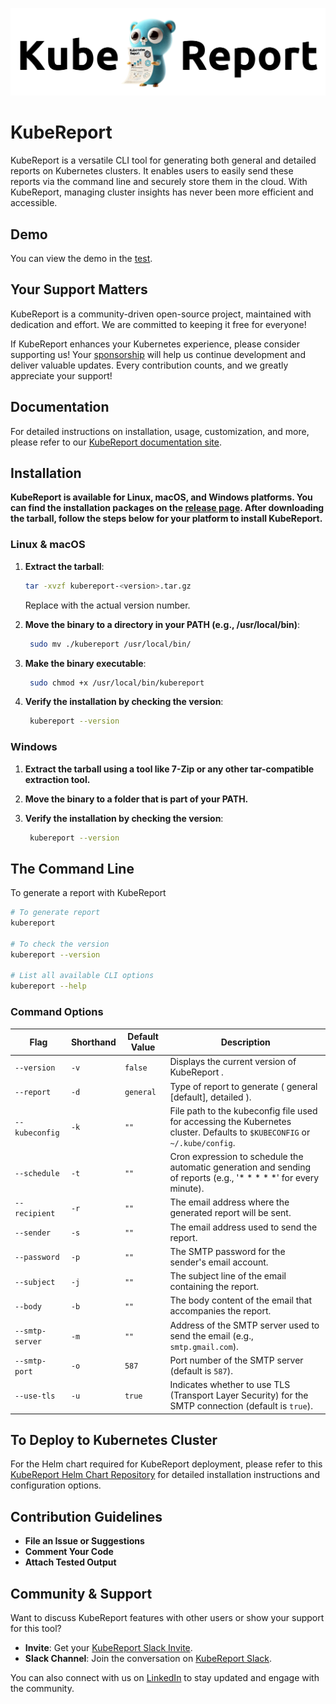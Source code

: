 ![KubeReport Logo](assets/kubereport.png)

# KubeReport 

KubeReport is a versatile CLI tool for generating both general and detailed reports on Kubernetes clusters. It enables users to easily send these reports via the command line and securely store them in the cloud. With KubeReport, managing cluster insights has never been more efficient and accessible.
   
## Demo

You can view the demo in the [test](test/README.md).

## Your Support Matters

KubeReport is a community-driven open-source project, maintained with dedication and effort. We are committed to keeping it free for everyone!

If KubeReport enhances your Kubernetes experience, please consider supporting us! Your [sponsorship](https://buymeacoffee.com/sachinran) will help us continue development and deliver valuable updates. Every contribution counts, and we greatly appreciate your support!

## Documentation

For detailed instructions on installation, usage, customization, and more, please refer to our [KubeReport documentation site](https://www.kubesuite.org/doc).

## Installation

**KubeReport is available for Linux, macOS, and Windows platforms. You can find the installation packages on the [release page](https://github.com/kubesuiteorg/kubereport/releases). After downloading the tarball, follow the steps below for your platform to install KubeReport.**

### Linux & macOS

1. **Extract the tarball**:

   ```bash
   tar -xvzf kubereport-<version>.tar.gz
   ```
   Replace <version> with the actual version number.

2. **Move the binary to a directory in your PATH (e.g., /usr/local/bin)**:

   ```bash
    sudo mv ./kubereport /usr/local/bin/
    ```

3. **Make the binary executable**:

   ```bash
    sudo chmod +x /usr/local/bin/kubereport
    ```

4. **Verify the installation by checking the version**:

   ```bash
    kubereport --version
    ```

### Windows

1. **Extract the tarball using a tool like 7-Zip or any other tar-compatible extraction tool.**

2. **Move the binary to a folder that is part of your PATH.**

3. **Verify the installation by checking the version**:

   ```bash
    kubereport --version
    ```

## The Command Line

To generate a report with KubeReport

```bash
# To generate report
kubereport

# To check the version
kubereport --version

# List all available CLI options
kubereport --help
```

### Command Options

| Flag              | Shorthand | Default Value | Description                                                                           |
|-------------------|-----------|---------------|---------------------------------------------------------------------------------------|
| `--version`       | `-v`      | `false`       | Displays the current version of KubeReport          .                                 |
| `--report`        | `-d`      | `general`     | Type of report to generate ( general [default], detailed ). |
| `--kubeconfig`    | `-k`      | `""`          | File path to the kubeconfig file used for accessing the Kubernetes cluster. Defaults to `$KUBECONFIG` or `~/.kube/config`. |
| `--schedule`      | `-t`      | `""`          | Cron expression to schedule the automatic generation and sending of reports (e.g., '* * * * *' for every minute). |
| `--recipient`     | `-r`      | `""`          | The email address where the generated report will be sent.                            |
| `--sender`        | `-s`      | `""`          | The email address used to send the report.                                            |
| `--password`      | `-p`      | `""`          | The SMTP password for the sender's email account.                                     |
| `--subject`       | `-j`      | `""`          | The subject line of the email containing the report.                                  |
| `--body`          | `-b`      | `""`          | The body content of the email that accompanies the report.                            |
| `--smtp-server`   | `-m`      | `""`          | Address of the SMTP server used to send the email (e.g., `smtp.gmail.com`).           |
| `--smtp-port`     | `-o`      | `587`         | Port number of the SMTP server (default is `587`).                                    |
| `--use-tls`       | `-u`      | `true`        | Indicates whether to use TLS (Transport Layer Security) for the SMTP connection (default is `true`). |

## To Deploy to Kubernetes Cluster

For the Helm chart required for KubeReport deployment, please refer to this [KubeReport Helm Chart Repository](https://github.com/kubesuiteorg/kubereport-helm-chart) for detailed installation instructions and configuration options.

## Contribution Guidelines

* **File an Issue or Suggestions**
* **Comment Your Code**
* **Attach Tested Output**

## Community & Support

Want to discuss KubeReport features with other users or show your support for this tool?

- **Invite**: Get your [KubeReport Slack Invite](https://join.slack.com/t/newworkspace-lnq1467/shared_invite/zt-2rh7j3whw-We_16ybaeK5tNjRXGenX_Q).
- **Slack Channel**: Join the conversation on [KubeReport Slack](https://kubesuite.slack.com/archives/C07PPLEUR7B).

You can also connect with us on [LinkedIn](https://www.linkedin.com/company/kubesuite/) to stay updated and engage with the community.